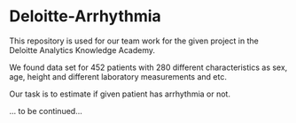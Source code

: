 Deloitte-Arrhythmia
===================
This repository is used for our team work for the given project in the Deloitte Analytics Knowledge Academy.

We found data set for 452 patients with 280 different characteristics as sex, age, height and different laboratory measurements and etc.

Our task is to estimate if given patient has arrhythmia or not. 

... to be continued...
